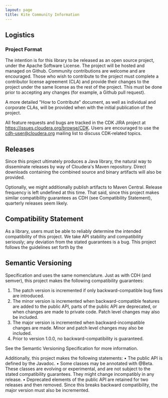 ```yaml
---
layout: page
title: Kite Community Information
---
```


## Logistics

### Project Format

The intention is for this library to be released as an open source project, under the Apache Software License. The project will be hosted and managed on Github. Community contributions are welcome and are encouraged. Those who wish to contribute to the project must complete a contributor license agreement (CLA) and provide their changes to the project under the same license as the rest of the project. This must be done prior to accepting any changes (for example, a Github pull request).

A more detailed "How to Contribute" document, as well as individual and corporate CLAs, will be provided when with the initial publication of the project.

All feature requests and bugs are tracked in the CDK JIRA project at https://issues.cloudera.org/browse/CDK. Users are encouraged to use the cdh-user@cloudera.org mailing list to discuss CDK-related topics.

## Releases

Since this project ultimately produces a Java library, the natural way to disseminate releases by way of Cloudera's Maven repository. Direct downloads containing the combined source and binary artifacts will also be provided. 

Optionally, we might additionally publish artifacts to Maven Central. Release frequency is left undefined at this time. That said, since this project makes similar compatibility guarantees as CDH (see Compatibility Statement), quarterly releases seem likely.

## Compatibility Statement

As a library, users must be able to reliably determine the intended compatibility of this project. We take API stability and compatibility seriously; any deviation from the stated guarantees is a bug. This project follows the guidelines set forth by the 

## Semantic Versioning

Specification and uses the same nomenclature. Just as with CDH (and semver), this project makes the following compatibility guarantees:

1.	The patch version is incremented if only backward-compatible bug fixes are introduced.
2.	The minor version is incremented when backward-compatible features are added to the public API, parts of the public API are deprecated, or when changes are made to private code. Patch level changes may also be included.
3.	The major version is incremented when backward-incompatible changes are made. Minor and patch level changes may also be included.
4.	Prior to version 1.0.0, no backward-compatibility is guaranteed.

See the Semantic Versioning Specification for more information. 

Additionally, this project makes the following statements:
•	The public API is defined by the Javadoc.
•	Some classes may be annotated with @Beta. These classes are evolving or experimental, and are not subject to the stated compatibility guarantees. They might change incompatibly in any release.
•	Deprecated elements of the public API are retained for two releases and then removed. Since this breaks backward compatibility, the major version must also be incremented.
